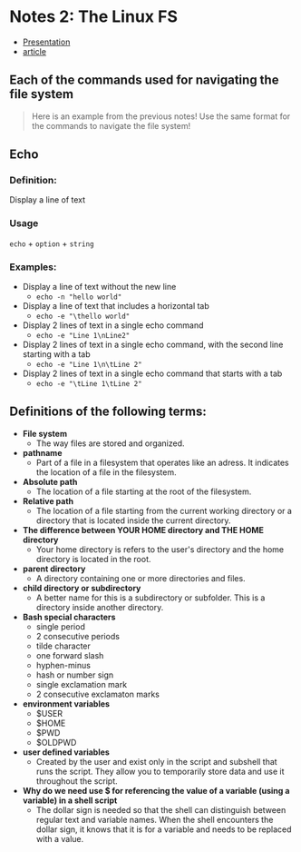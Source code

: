 # Notes 2: The Linux FS

* [Presentation](https://docs.google.com/presentation/d/e/2PACX-1vRzi-pHAUV4x_mqsbAiiAwTtIGZcXMauEIOUfiBySC4sPr0gszaQmebawSQaj0r2gCIv4r2Dam-fgT4/pub?start=false&loop=false&delayms=3000&slide=id.gf9d68ab4d8_0_0)
* [article](https://cis106.com/extra/thelinuxfs/)

## Each of the commands used for navigating the file system

> Here is an example from the previous notes! Use the same format for the commands to navigate the file system! 


## Echo
### Definition:
Display a line of text
### Usage
`echo` + `option` + `string`
### Examples:
* Display a line of text without the new line
  * `echo -n "hello world"`
* Display a line of text that includes a horizontal tab
  * `echo -e "\thello world"`
* Display 2 lines of text in a single echo command
  * `echo -e "Line 1\nLine2"`
* Display 2 lines of text in a single echo command, with the second line starting with a tab
  * `echo -e "Line 1\n\tLine 2"`
* Display 2 lines of text in a single echo command that starts with a tab
  * `echo -e "\tLine 1\tLine 2"`



## Definitions of the following terms:

* **File system**
  * The way files are stored and organized.
* **pathname**
  * Part of a file in a filesystem that operates like an adress. It indicates the location of a file in the filesystem.
* **Absolute path**
  * The location of a file starting at the root of the filesystem.
* **Relative path**
  * The location of a file starting from the current working directory or a directory that is located inside the current directory.
* **The difference between YOUR HOME directory and THE HOME directory**
  * Your home directory is refers to the user's directory and the home directory is located in the root.
* **parent directory**
  * A directory containing one or more directories and files.
* **child directory or subdirectory**
  * A better name for this is a subdirectory or subfolder. This is a directory inside another directory. 
* **Bash special characters**
  * single period
  * 2 consecutive periods
  * tilde character
  * one forward slash
  * hyphen-minus
  * hash or number sign
  * single exclamation mark
  * 2 consecutive exclamaton marks
* **environment variables**
  * $USER 
  * $HOME
  * $PWD
  * $OLDPWD
* **user defined variables**
  * Created by the user and exist only in the script and subshell that runs the script. They allow you to temporarily store data and use it throughout the script.
* **Why do we need use $ for referencing the value of a variable (using a variable) in a shell script**
  * The dollar sign is needed so that the shell can distinguish between regular text and variable names. When the shell encounters the dollar sign, it knows that it is for a variable and needs to be replaced with a value.
